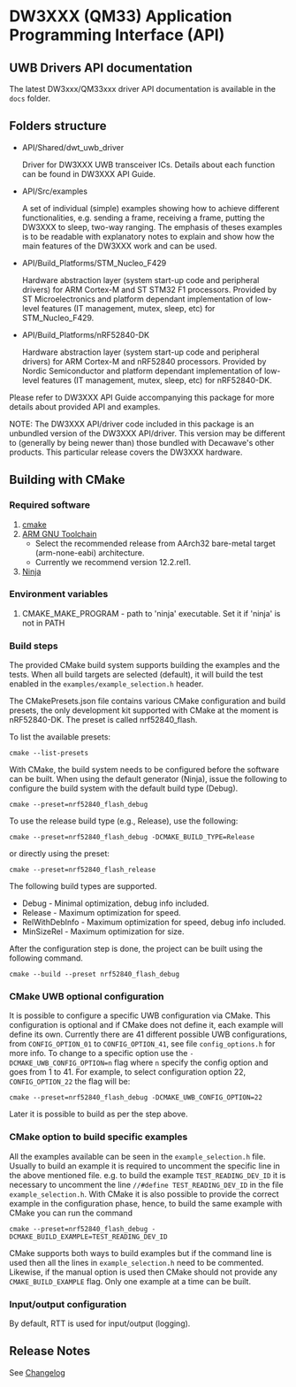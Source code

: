 # DW3XXX (QM33) Application Programming Interface (API)

## UWB Drivers API documentation

The latest DW3xxx/QM33xxx driver API documentation is available in the ``docs`` folder.

## Folders structure

  - API/Shared/dwt_uwb_driver

    Driver for DW3XXX UWB transceiver ICs. Details about each function can
    be found in DW3XXX API Guide.

  - API/Src/examples

    A set of individual (simple) examples showing how to achieve different
    functionalities, e.g. sending a frame, receiving a frame, putting the
    DW3XXX to sleep, two-way ranging.  The emphasis of theses examples is
    to be readable with explanatory notes to explain and show how the main
    features of the DW3XXX work and can be used.

  - API/Build_Platforms/STM_Nucleo_F429

    Hardware abstraction layer (system start-up code and peripheral
    drivers) for ARM Cortex-M and ST STM32 F1 processors. Provided by ST
    Microelectronics and platform dependant implementation of low-level 
    features (IT management, mutex, sleep, etc) for STM_Nucleo_F429.

  - API/Build_Platforms/nRF52840-DK

    Hardware abstraction layer (system start-up code and peripheral
    drivers) for ARM Cortex-M and nRF52840 processors. Provided by 
    Nordic Semiconductor and platform dependant implementation of low-level 
    features (IT management, mutex, sleep, etc) for nRF52840-DK.

Please refer to DW3XXX API Guide accompanying this package for more details
about provided API and examples.

NOTE: The DW3XXX API/driver code included in this package is an unbundled
      version of the DW3XXX API/driver. This version may be different to
      (generally by being newer than) those bundled with Decawave's other
      products. This particular release covers the DW3XXX hardware.

## Building with CMake

### Required software
1. [cmake](https://cmake.org/download/)
2. [ARM GNU Toolchain](https://developer.arm.com/downloads/-/arm-gnu-toolchain-downloads)
   - Select the recommended release from AArch32 bare-metal target (arm-none-eabi) architecture.
   - Currently we recommend version 12.2.rel1.
3. [Ninja](https://github.com/ninja-build/ninja/releases)

### Environment variables
1. CMAKE_MAKE_PROGRAM - path to 'ninja' executable. Set it if 'ninja' is not in PATH

### Build steps

The provided CMake build system supports building the examples and the tests. 
When all build targets are selected (default), it will build the test enabled in 
the `examples/example_selection.h` header.

The CMakePresets.json file contains various CMake configuration and build presets, 
the only development kit supported with CMake at the moment is nRF52840-DK. 
The preset is called nrf52840_flash.

To list the available presets: 
```shell
cmake --list-presets     
```

With CMake, the build system needs to be configured before the software can be built. 
When using the default generator (Ninja), issue the following to configure the build system with the default build type (Debug).

```shell
cmake --preset=nrf52840_flash_debug
```

To use the release build type (e.g., Release), use the following:

```shell
cmake --preset=nrf52840_flash_debug -DCMAKE_BUILD_TYPE=Release
```

or directly using the preset:

```shell
cmake --preset=nrf52840_flash_release
```

The following build types are supported.
- Debug - Minimal optimization, debug info included.
- Release - Maximum optimization for speed.
- RelWithDebInfo - Maximum optimization for speed, debug info included.
- MinSizeRel - Maximum optimization for size.

After the configuration step is done, the project can be built using the following command.
```shell
cmake --build --preset nrf52840_flash_debug
```

### CMake UWB optional configuration

It is possible to configure a specific UWB configuration via CMake. 
This configuration is optional and if CMake does not define it, each example will define its own.
Currently there are 41 different possible UWB configurations, from ```CONFIG_OPTION_01``` to ```CONFIG_OPTION_41```,
see file ```config_options.h``` for more info. To change to a specific option use the ```-DCMAKE_UWB_CONFIG_OPTION=n``` flag
where ```n``` specify the config option and goes from 1 to 41. For example, to select configuration option 22, 
```CONFIG_OPTION_22``` the flag will be:

```shell
cmake --preset=nrf52840_flash_debug -DCMAKE_UWB_CONFIG_OPTION=22
```

Later it is possible to build as per the step above.

### CMake option to build specific examples

All the examples available can be seen in the ```example_selection.h``` file. Usually to build an example it
is required to uncomment the specific line in the above mentioned file. e.g. to build the example ```TEST_READING_DEV_ID```
it is necessary to uncomment the line ```//#define TEST_READING_DEV_ID``` in the file ```example_selection.h```.
With CMake it is also possible to provide the correct example in the configuration phase, hence, to build the same example with CMake
you can run the command 
```shell
cmake --preset=nrf52840_flash_debug -DCMAKE_BUILD_EXAMPLE=TEST_READING_DEV_ID
```
CMake supports both ways to build examples but if the command line is used then all the lines in ```example_selection.h```  need to be commented.
Likewise, if the manual option is used then CMake should not provide any ```CMAKE_BUILD_EXAMPLE``` flag.
Only one example at a time can be built.

### Input/output configuration
By default, RTT is used for input/output (logging).


## Release Notes 

See [Changelog](Changelog.md)